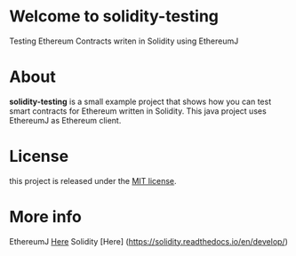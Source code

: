 # Welcome to solidity-testing
Testing Ethereum Contracts writen in Solidity using EthereumJ

# About
**solidity-testing** is a small example project that shows how you can test smart contracts for Ethereum written in Solidity.
This java project uses EthereumJ as Ethereum client.

# License
this project is released under the [MIT license](LICENSE).

# More info
EthereumJ [Here](http://ethdocs.org/en/latest/ethereum-clients/ethereumj/index.html#ethereum-j)
Solidity [Here] (https://solidity.readthedocs.io/en/develop/)
